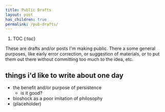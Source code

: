 ```yaml
---
title: Public Drafts
layout: post
has_children: true
permalink: /pub-drafts/
---
```


1. TOC
{:toc}

These are drafts and/or posts I'm making public. There a some general purposes, like early error correction, or suggestion of materials, or to put them out there without committing too much to the idea, etc.

## things i'd like to write about one day

* the benefit and/or purpose of persistence
  * is it good?
* bioshock as a poor imitation of philosophy
* (placeholder)
